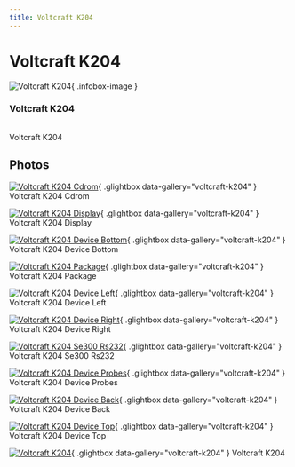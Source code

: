 ```yaml
---
title: Voltcraft K204
---
```


# Voltcraft K204

<div class="infobox" markdown>

![Voltcraft K204](./img/Voltcraft_k204_cdrom.jpg){ .infobox-image }

### Voltcraft K204

| | |
|---|---|

</div>

[](./img/Voltcraft_k204.png)  [](./img/Voltcraft_k204.png)Voltcraft K204

## Photos

<div class="photo-grid" markdown>

[![Voltcraft K204 Cdrom](./img/Voltcraft_k204_cdrom.jpg)](./img/Voltcraft_k204_cdrom.jpg "Voltcraft K204 Cdrom"){ .glightbox data-gallery="voltcraft-k204" }
<span class="caption">Voltcraft K204 Cdrom</span>

[![Voltcraft K204 Display](./img/Voltcraft_k204_display.jpg)](./img/Voltcraft_k204_display.jpg "Voltcraft K204 Display"){ .glightbox data-gallery="voltcraft-k204" }
<span class="caption">Voltcraft K204 Display</span>

[![Voltcraft K204 Device Bottom](./img/Voltcraft_k204_device_bottom.jpg)](./img/Voltcraft_k204_device_bottom.jpg "Voltcraft K204 Device Bottom"){ .glightbox data-gallery="voltcraft-k204" }
<span class="caption">Voltcraft K204 Device Bottom</span>

[![Voltcraft K204 Package](./img/Voltcraft_k204_package.jpg)](./img/Voltcraft_k204_package.jpg "Voltcraft K204 Package"){ .glightbox data-gallery="voltcraft-k204" }
<span class="caption">Voltcraft K204 Package</span>

[![Voltcraft K204 Device Left](./img/Voltcraft_k204_device_left.jpg)](./img/Voltcraft_k204_device_left.jpg "Voltcraft K204 Device Left"){ .glightbox data-gallery="voltcraft-k204" }
<span class="caption">Voltcraft K204 Device Left</span>

[![Voltcraft K204 Device Right](./img/Voltcraft_k204_device_right.jpg)](./img/Voltcraft_k204_device_right.jpg "Voltcraft K204 Device Right"){ .glightbox data-gallery="voltcraft-k204" }
<span class="caption">Voltcraft K204 Device Right</span>

[![Voltcraft K204 Se300 Rs232](./img/Voltcraft_k204_se300_rs232.jpg)](./img/Voltcraft_k204_se300_rs232.jpg "Voltcraft K204 Se300 Rs232"){ .glightbox data-gallery="voltcraft-k204" }
<span class="caption">Voltcraft K204 Se300 Rs232</span>

[![Voltcraft K204 Device Probes](./img/Voltcraft_k204_device_probes.jpg)](./img/Voltcraft_k204_device_probes.jpg "Voltcraft K204 Device Probes"){ .glightbox data-gallery="voltcraft-k204" }
<span class="caption">Voltcraft K204 Device Probes</span>

[![Voltcraft K204 Device Back](./img/Voltcraft_k204_device_back.jpg)](./img/Voltcraft_k204_device_back.jpg "Voltcraft K204 Device Back"){ .glightbox data-gallery="voltcraft-k204" }
<span class="caption">Voltcraft K204 Device Back</span>

[![Voltcraft K204 Device Top](./img/Voltcraft_k204_device_top.jpg)](./img/Voltcraft_k204_device_top.jpg "Voltcraft K204 Device Top"){ .glightbox data-gallery="voltcraft-k204" }
<span class="caption">Voltcraft K204 Device Top</span>

[![Voltcraft K204](./img/Voltcraft_k204.png)](./img/Voltcraft_k204.png "Voltcraft K204"){ .glightbox data-gallery="voltcraft-k204" }
<span class="caption">Voltcraft K204</span>

</div>
